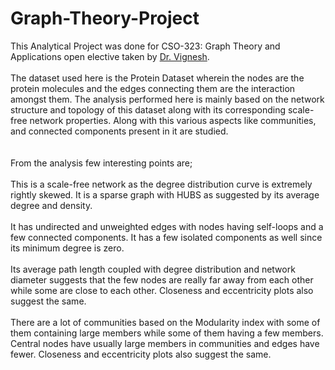 # Graph-Theory-Project
This Analytical Project was done for CSO-323: Graph Theory and Applications open elective taken by [Dr. Vignesh](https://www.profile.iitbhu.ac.in/vignesh.cse/).
<br>
<br>
The dataset used here is the Protein Dataset wherein the nodes are the protein molecules and the edges connecting them are the interaction amongst them. The analysis performed here is mainly based on the network structure and topology of this dataset along with its corresponding scale-free network properties. Along with this various aspects like communities, and connected components present in it are studied.
<br>
<br>
<br>
From the analysis few interesting points are;
<br>
<br>
This is a scale-free network as the degree distribution curve is extremely rightly skewed. It is a sparse graph with HUBS as suggested by its average degree and density.
<br>
<br>
It has undirected and unweighted edges with nodes having self-loops and a few connected components. It has a few isolated components as well since its minimum degree is zero. 
<br>
<br>
Its average path length coupled with degree distribution and network diameter suggests that the few nodes are really far away from each other while some are close to each other. Closeness and eccentricity plots also suggest the same.
<br>
<br>
There are a lot of communities based on the Modularity index with some of them containing large members while some of them having a few members. Central nodes have usually large members in communities and edges have fewer. Closeness and eccentricity plots also suggest the same.
<br>
